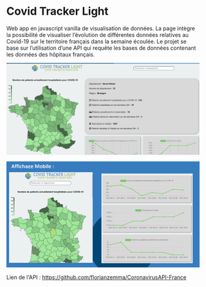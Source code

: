 # Covid Tracker Light

Web app en javascript vanilla de visualisation de données. La page intègre la possibilité de visualiser l’évolution de différentes données relatives au Covid-19 sur le territoire français dans la semaine écoulée. Le projet se base sur l’utilisation d’une API qui requête
les bases de données contenant les données des hôpitaux français.

![img.png](resources/images/screenshots/img.png)

![img_1.png](resources/images/screenshots/img_1.png)

Lien de l'API : https://github.com/florianzemma/CoronavirusAPI-France